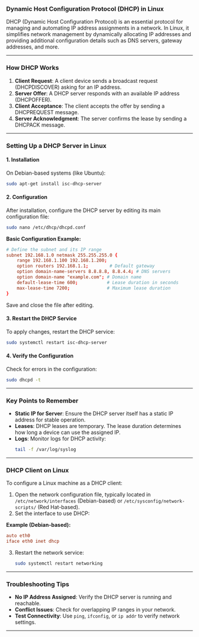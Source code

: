 ### **Dynamic Host Configuration Protocol (DHCP) in Linux**

DHCP (Dynamic Host Configuration Protocol) is an essential protocol for managing and automating IP address assignments in a network. In Linux, it simplifies network management by dynamically allocating IP addresses and providing additional configuration details such as DNS servers, gateway addresses, and more.

---

### **How DHCP Works**
1. **Client Request**: A client device sends a broadcast request (DHCPDISCOVER) asking for an IP address.
2. **Server Offer**: A DHCP server responds with an available IP address (DHCPOFFER).
3. **Client Acceptance**: The client accepts the offer by sending a DHCPREQUEST message.
4. **Server Acknowledgment**: The server confirms the lease by sending a DHCPACK message.

---

### **Setting Up a DHCP Server in Linux**

#### **1. Installation**
On Debian-based systems (like Ubuntu):  
```bash
sudo apt-get install isc-dhcp-server
```

#### **2. Configuration**
After installation, configure the DHCP server by editing its main configuration file:  
```bash
sudo nano /etc/dhcp/dhcpd.conf
```

**Basic Configuration Example:**
```conf
# Define the subnet and its IP range
subnet 192.168.1.0 netmask 255.255.255.0 {
    range 192.168.1.100 192.168.1.200;
    option routers 192.168.1.1;        # Default gateway
    option domain-name-servers 8.8.8.8, 8.8.4.4; # DNS servers
    option domain-name "example.com"; # Domain name
    default-lease-time 600;           # Lease duration in seconds
    max-lease-time 7200;              # Maximum lease duration
}
```

Save and close the file after editing.

#### **3. Restart the DHCP Service**
To apply changes, restart the DHCP service:  
```bash
sudo systemctl restart isc-dhcp-server
```

#### **4. Verify the Configuration**
Check for errors in the configuration:  
```bash
sudo dhcpd -t
```

---

### **Key Points to Remember**
- **Static IP for Server**: Ensure the DHCP server itself has a static IP address for stable operation.
- **Leases**: DHCP leases are temporary. The lease duration determines how long a device can use the assigned IP.
- **Logs**: Monitor logs for DHCP activity:  
  ```bash
  tail -f /var/log/syslog
  ```

---

### **DHCP Client on Linux**
To configure a Linux machine as a DHCP client:  
1. Open the network configuration file, typically located in `/etc/network/interfaces` (Debian-based) or `/etc/sysconfig/network-scripts/` (Red Hat-based).
2. Set the interface to use DHCP:  

**Example (Debian-based):**
```conf
auto eth0
iface eth0 inet dhcp
```

3. Restart the network service:  
   ```bash
   sudo systemctl restart networking
   ```

---

### **Troubleshooting Tips**
- **No IP Address Assigned**: Verify the DHCP server is running and reachable.
- **Conflict Issues**: Check for overlapping IP ranges in your network.
- **Test Connectivity**: Use `ping`, `ifconfig`, or `ip addr` to verify network settings.

---
